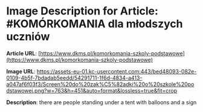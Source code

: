 # Image Description for Article: #KOMÓRKOMANIA dla młodszych uczniów
**Article URL**: [https://www.dkms.pl/komorkomania-szkoly-podstawowe](https://www.dkms.pl/komorkomania-szkoly-podstawowe)

**Image URL**: https://assets-eu-01.kc-usercontent.com:443/bed48093-082e-0109-4b5f-7bdadab5eedd/54291711-1f6d-4834-a413-a047af6f03f3/Screen%20do%20zak%C5%82adki%20o%20szkole%20podstawowej.png?w=763&h=451&auto=format&lossless=true&fit=crop

**Description**: there are people standing under a tent with balloons and a sign
